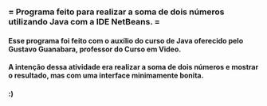 ### = Programa feito para realizar a soma de dois números utilizando Java com a IDE NetBeans. =

#### Esse programa foi feito com o auxílio do curso de Java oferecido pelo Gustavo Guanabara, professor do Curso em Video. 
#### A intenção dessa atividade era realizar a soma de dois números e mostrar o resultado, mas com uma interface minimamente bonita.
#### :)
